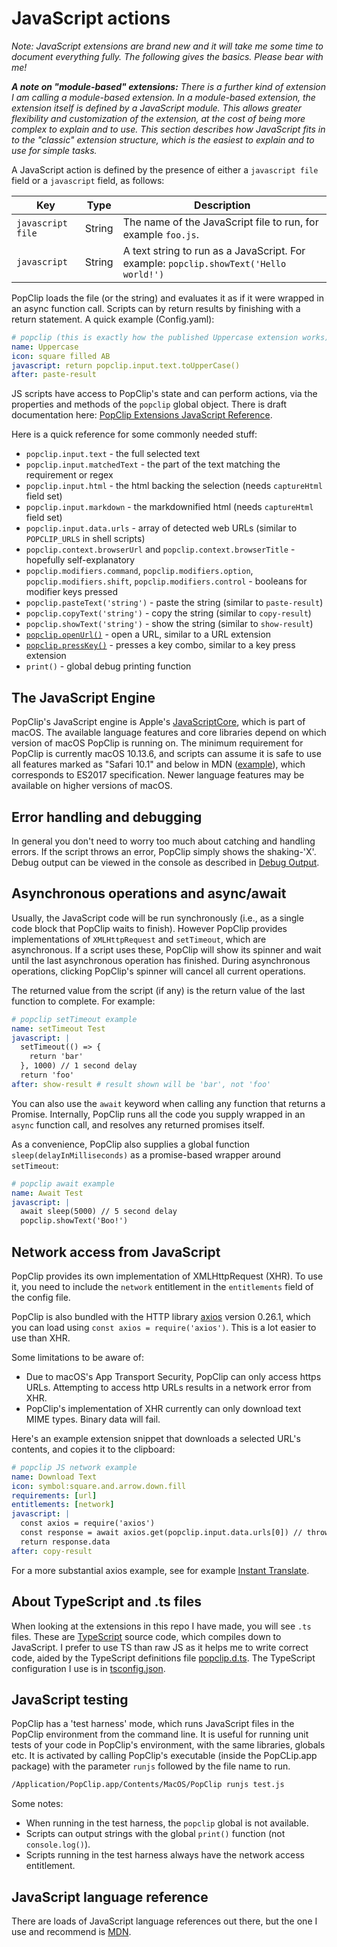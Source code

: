 # JavaScript actions

_Note: JavaScript extensions are brand new and it will take me some time to
document everything fully. The following gives the basics. Please bear with me!_

_**A note on "module-based" extensions:** There is a further kind of extension I
am calling a module-based extension. In a module-based extension, the extension
itself is defined by a JavaScript module. This allows greater flexibility and
customization of the extension, at the cost of being more complex to explain and
to use. This section describes how JavaScript fits in to the "classic" extension
structure, which is the easiest to explain and to use for simple tasks._

A JavaScript action is defined by the presence of either a `javascript file`
field or a `javascript` field, as follows:

| Key               | Type   | Description                                                                           |
| ----------------- | ------ | ------------------------------------------------------------------------------------- |
| `javascript file` | String | The name of the JavaScript file to run, for example `foo.js`.                         |
| `javascript`      | String | A text string to run as a JavaScript. For example: `popclip.showText('Hello world!')` |

PopClip loads the file (or the string) and evaluates it as if it were wrapped in
an async function call. Scripts can by return results by finishing with a return
statement. A quick example (Config.yaml):

```yaml
# popclip (this is exactly how the published Uppercase extension works)
name: Uppercase
icon: square filled AB
javascript: return popclip.input.text.toUpperCase()
after: paste-result
```

JS scripts have access to PopClip's state and can perform actions, via the
properties and methods of the `popclip` global object. There is draft
documentation here:
[PopClip Extensions JavaScript Reference](https://pilotmoon.github.io/PopClip-Extensions/).

Here is a quick reference for some commonly needed stuff:

- `popclip.input.text` - the full selected text
- `popclip.input.matchedText` - the part of the text matching the requirement or
  regex
- `popclip.input.html` - the html backing the selection (needs `captureHtml`
  field set)
- `popclip.input.markdown` - the markdownified html (needs `captureHtml` field
  set)
- `popclip.input.data.urls` - array of detected web URLs (similar to
  `POPCLIP_URLS` in shell scripts)
- `popclip.context.browserUrl` and `popclip.context.browserTitle` - hopefully
  self-explanatory
- `popclip.modifiers.command`, `popclip.modifiers.option`,
  `popclip.modifiers.shift`, `popclip.modifiers.control` - booleans for modifier
  keys pressed
- `popclip.pasteText('string')` - paste the string (similar to `paste-result`)
- `popclip.copyText('string')` - copy the string (similar to `copy-result`)
- `popclip.showText('string')` - show the string (similar to `show-result`)
- [`popclip.openUrl()`](https://pilotmoon.github.io/PopClip-Extensions/interfaces/PopClip.html#openUrl) -
  open a URL, similar to a URL extension
- [`popclip.pressKey()`](https://pilotmoon.github.io/PopClip-Extensions/interfaces/PopClip.html#pressKey) -
  presses a key combo, similar to a key press extension
- `print()` - global debug printing function

## The JavaScript Engine

PopClip's JavaScript engine is Apple's
[JavaScriptCore](https://developer.apple.com/documentation/javascriptcore),
which is part of macOS. The available language features and core libraries
depend on which version of macOS PopClip is running on. The minimum requirement
for PopClip is currently macOS 10.13.6, and scripts can assume it is safe to use
all features marked as "Safari 10.1" and below in MDN
([example](https://developer.mozilla.org/en-US/docs/Web/JavaScript/Reference/Statements/async_function#browser_compatibility)),
which corresponds to ES2017 specification. Newer language features may be
available on higher versions of macOS.

## Error handling and debugging

In general you don't need to worry too much about catching and handling errors.
If the script throws an error, PopClip simply shows the shaking-'X'. Debug
output can be viewed in the console as described in
[Debug Output](#debug-output).

## Asynchronous operations and async/await

Usually, the JavaScript code will be run synchronously (i.e., as a single code
block that PopClip waits to finish). However PopClip provides implementations of
`XMLHttpRequest` and `setTimeout`, which are asynchronous. If a script uses
these, PopClip will show its spinner and wait until the last asynchronous
operation has finished. During asynchronous operations, clicking PopClip's
spinner will cancel all current operations.

The returned value from the script (if any) is the return value of the last
function to complete. For example:

```yaml
# popclip setTimeout example
name: setTimeout Test
javascript: | 
  setTimeout(() => { 
    return 'bar'
  }, 1000) // 1 second delay
  return 'foo'
after: show-result # result shown will be 'bar', not 'foo'
```

You can also use the `await` keyword when calling any function that returns a
Promise. Internally, PopClip runs all the code you supply wrapped in an `async`
function call, and resolves any returned promises itself.

As a convenience, PopClip also supplies a global function
`sleep(delayInMilliseconds)` as a promise-based wrapper around `setTimeout`:

```yaml
# popclip await example
name: Await Test
javascript: | 
  await sleep(5000) // 5 second delay
  popclip.showText('Boo!')
```

## Network access from JavaScript

PopClip provides its own implementation of XMLHttpRequest (XHR). To use it, you
need to include the `network` entitlement in the `entitlements` field of the
config file.

PopClip is also bundled with the HTTP library
[axios](https://axios-http.com/docs/intro) version 0.26.1, which you can load
using `const axios = require('axios')`. This is a lot easier to use than XHR.

Some limitations to be aware of:

- Due to macOS's App Transport Security, PopClip can only access https URLs.
  Attempting to access http URLs results in a network error from XHR.
- PopClip's implementation of XHR currently can only download text MIME types.
  Binary data will fail.

Here's an example extension snippet that downloads a selected URL's contents,
and copies it to the clipboard:

```yaml
# popclip JS network example
name: Download Text
icon: symbol:square.and.arrow.down.fill
requirements: [url]
entitlements: [network]
javascript: |
  const axios = require('axios')
  const response = await axios.get(popclip.input.data.urls[0]) // throws for non-2xx status
  return response.data
after: copy-result
```

For a more substantial axios example, see for example
[Instant Translate](https://github.com/pilotmoon/PopClip-Extensions/tree/master/source/InstantTranslate).

## About TypeScript and .ts files

When looking at the extensions in this repo I have made, you will see `.ts`
files. These are [TypeScript](https://www.typescriptlang.org/) source code,
which compiles down to JavaScript. I prefer to use TS than raw JS as it helps me
to write correct code, aided by the TypeScript definitions file
[popclip.d.ts](/popclip.d.ts). The TypeScript configuration I use is in
[tsconfig.json](/tsconfig.json).

## JavaScript testing

PopClip has a 'test harness' mode, which runs JavaScript files in the PopClip
environment from the command line. It is useful for running unit tests of your
code in PopClip's environment, with the same libraries, globals etc. It is
activated by calling PopClip's executable (inside the PopCLip.app package) with
the parameter `runjs` followed by the file name to run.

```bash
/Application/PopClip.app/Contents/MacOS/PopClip runjs test.js
```

Some notes:

- When running in the test harness, the `popclip` global is not available.
- Scripts can output strings with the global `print()` function (not
  `console.log()`).
- Scripts running in the test harness always have the network access
  entitlement.

## JavaScript language reference

There are loads of JavaScript language references out there, but the one I use
and recommend is
[MDN](https://developer.mozilla.org/en-US/docs/Web/JavaScript/Reference).
